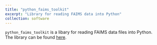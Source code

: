 ```yaml
---
title: "python_faims_toolkit"
excerpt: "Library for reading FAIMS data into Python"
collection: software
---
```


`python_faims_toolkit` is a libary for reading FAIMS data files into Python. The library can be found
[here](https://github.com/aboustati/python_faims_toolkit).
